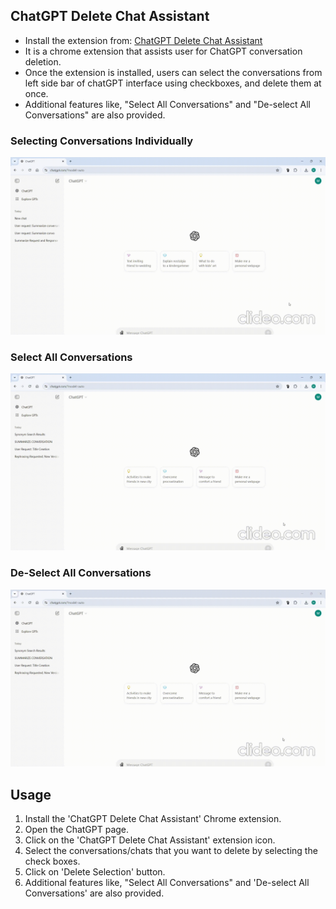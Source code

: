 ## ChatGPT Delete Chat Assistant
- Install the extension from: [ChatGPT Delete Chat Assistant](https://chromewebstore.google.com/detail/chatgpt-delete-chat-assis/jgejkmhibbmmceadaieibokhcnplfdlb)  
- It is a chrome extension that assists user for ChatGPT conversation deletion.  
- Once the extension is installed, users can select the conversations from left side bar of chatGPT interface using checkboxes, and delete them at once.  
- Additional features like, "Select All Conversations" and "De-select All Conversations" are also provided.  

### Selecting Conversations Individually
![](GIFs/select-individual-conversations.gif)  

### Select All Conversations
![](GIFs/delete-all-conversations.gif)  

### De-Select All Conversations
![](GIFs/deselect-conversations.gif)

## Usage

1. Install the 'ChatGPT Delete Chat Assistant' Chrome extension.
2. Open the ChatGPT page.
3. Click on the 'ChatGPT Delete Chat Assistant' extension icon.
4. Select the conversations/chats that you want to delete by selecting the check boxes.
5. Click on 'Delete Selection' button.
6. Additional features like, "Select All Conversations" and 'De-select All Conversations' are also provided.
